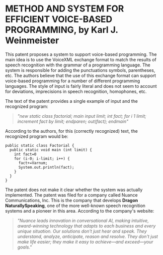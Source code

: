 # METHOD AND SYSTEM FOR EFFICIENT VOICE-BASED PROGRAMMING, by Karl J. Weinmeister

This patent proposes a system to support voice-based programming. The main idea is to use the VoiceXML exchange format to match the results of speech recognition with the grammar of a programming language. The system is responsible for adding the punctuations symbols, parentheses, etc. The authors believe that the use of this exchange format can support voice-based programming for a number of different programming languages. The style of input is fairly literal and does not seem to account for deviations, imprecisions in speech recognition, homophones, etc. 

The text of the patent provides a single example of input and the recognized program:

> *"new static class factorial; main input limit; int fact; for i 1 limit; increment fact by limit; endparen; out(fact); endmain"*

According to the authors, for this (correctly recognized) text, the recognized program would be:

```
public static class Factorial {
  public static void main (int limit) {
    int fact=0
    for (i-0; i-limit; i++) {
      fact+=Varnum;
      System.out.println(fact);
    }
  }
}
```

The patent does not make it clear whether the system was actually implemented. The patent was filed for a company called Nuance Communications, Inc. This is the company that develops **Dragon NaturallySpeaking**, one of the more well-known speech recognition systems and a pioneer in this area. According to the company's website:

> *"Nuance leads innovation in conversational AI, making intuitive, award-winning technology that adapts to each business and every unique situation. Our solutions don't just hear and speak. They understand, analyze, anticipate, reason and resolve. They don't just make life easier; they make it easy to achieve—and exceed—your goals."* 


